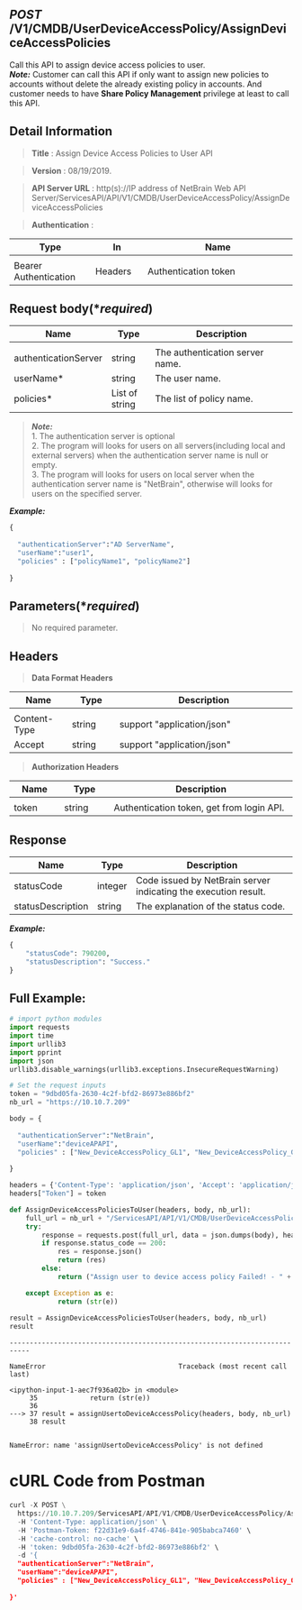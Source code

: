 
## ***POST*** /V1/CMDB/UserDeviceAccessPolicy/AssignDeviceAccessPolicies
Call this API to assign device access policies to user.<br>
***Note:*** Customer can call this API if only want to assign new policies to accounts without delete the already existing policy in accounts. And customer needs to have **Share Policy Management** privilege at least to call this API.

## Detail Information

> **Title** : Assign Device Access Policies to User API<br>

> **Version** : 08/19/2019.

> **API Server URL** : http(s)://IP address of NetBrain Web API Server/ServicesAPI/API/V1/CMDB/UserDeviceAccessPolicy/AssignDeviceAccessPolicies

> **Authentication** : 

|**Type**|**In**|**Name**|
|------|------|------|
|<img width=100/>|<img width=100/>|<img width=500/>|
|Bearer Authentication| Headers | Authentication token | 

## Request body(****required***)

|**Name**|**Type**|**Description**|
|------|------|------|
|<img width=100/>|<img width=100/>|<img width=500/>|
|authenticationServer|	string|	The authentication server name. |
|userName*	|string	|The user name. |
|policies*	|List of string	|The list of policy name. |
>***Note:*** <br> 1. The authentication server is optional<br> 2. The program will looks for users on all servers(including local  and external servers) when the authentication server name is null or empty.<br> 3. The program will looks for users on local server when the authentication server name is "NetBrain", otherwise will looks for users on the specified server.

***Example:*** 


```python
{
 
  "authenticationServer":"AD ServerName",
  "userName":"user1",
  "policies" : ["policyName1", "policyName2"]              
 
}
```

## Parameters(****required***)

> No required parameter.

## Headers

> **Data Format Headers**

|**Name**|**Type**|**Description**|
|------|------|------|
|<img width=100/>|<img width=100/>|<img width=500/>|
| Content-Type | string  | support "application/json" |
| Accept | string  | support "application/json" |

> **Authorization Headers**

|**Name**|**Type**|**Description**|
|------|------|------|
|<img width=100/>|<img width=100/>|<img width=500/>|
| token | string  | Authentication token, get from login API. |

## Response
|**Name**|**Type**|**Description**|
|------|------|------|
|statusCode| integer | Code issued by NetBrain server indicating the execution result.  |
|statusDescription| string | The explanation of the status code. |


***Example:***


```python
{
    "statusCode": 790200,
    "statusDescription": "Success."
}
```

## Full Example:


```python
# import python modules 
import requests
import time
import urllib3
import pprint
import json
urllib3.disable_warnings(urllib3.exceptions.InsecureRequestWarning)

# Set the request inputs
token = "9dbd05fa-2630-4c2f-bfd2-86973e886bf2"
nb_url = "https://10.10.7.209"

body = {
 
  "authenticationServer":"NetBrain",
  "userName":"deviceAPAPI",
  "policies" : ["New_DeviceAccessPolicy_GL1", "New_DeviceAccessPolicy_GL2"]              
 
}

headers = {'Content-Type': 'application/json', 'Accept': 'application/json'}
headers["Token"] = token

def AssignDeviceAccessPoliciesToUser(headers, body, nb_url):
    full_url = nb_url + "/ServicesAPI/API/V1/CMDB/UserDeviceAccessPolicy/AssignDeviceAccessPolicies"
    try:
        response = requests.post(full_url, data = json.dumps(body), headers=headers, verify=False)
        if response.status_code == 200:
            res = response.json()
            return (res)
        else:
            return ("Assign user to device access policy Failed! - " + str(response.text))

    except Exception as e:
            return (str(e)) 
        
result = AssignDeviceAccessPoliciesToUser(headers, body, nb_url)
result
```


    ---------------------------------------------------------------------------

    NameError                                 Traceback (most recent call last)

    <ipython-input-1-aec7f936a02b> in <module>
         35             return (str(e))
         36 
    ---> 37 result = assignUsertoDeviceAccessPolicy(headers, body, nb_url)
         38 result
    

    NameError: name 'assignUsertoDeviceAccessPolicy' is not defined


# cURL Code from Postman


```python
curl -X POST \
  https://10.10.7.209/ServicesAPI/API/V1/CMDB/UserDeviceAccessPolicy/AssignDeviceAccessPolicies \
  -H 'Content-Type: application/json' \
  -H 'Postman-Token: f22d31e9-6a4f-4746-841e-905babca7460' \
  -H 'cache-control: no-cache' \
  -H 'token: 9dbd05fa-2630-4c2f-bfd2-86973e886bf2' \
  -d '{
  "authenticationServer":"NetBrain",
  "userName":"deviceAPAPI",
  "policies" : ["New_DeviceAccessPolicy_GL1", "New_DeviceAccessPolicy_GL2"]              
 
}'
```
